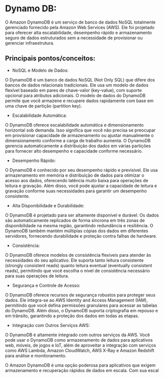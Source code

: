 # Dynamo DB:
O Amazon DynamoDB é um serviço de banco de dados NoSQL totalmente gerenciado fornecido pela Amazon Web Services (AWS). Ele foi projetado para oferecer alta escalabilidade, desempenho rápido e armazenamento seguro de dados estruturados sem a necessidade de provisionar ou gerenciar infraestrutura.

## Principais pontos/conceitos:
- NoSQL e Modelo de Dados:

O DynamoDB é um banco de dados NoSQL (Not Only SQL) que difere dos bancos de dados relacionais tradicionais. Ele usa um modelo de dados flexível baseado em pares de chave-valor (key-value), com suporte opcional para atributos adicionais. O modelo de dados do DynamoDB permite que você armazene e recupere dados rapidamente com base em uma chave de partição (partition key).

- Escalabilidade Automática:

O DynamoDB oferece escalabilidade automática e dimensionamento horizontal sob demanda. Isso significa que você não precisa se preocupar em provisionar capacidade de armazenamento ou ajustar manualmente o dimensionamento conforme a carga de trabalho aumenta. O DynamoDB gerencia automaticamente a distribuição dos dados em várias partições para fornecer alto desempenho e capacidade conforme necessário.

- Desempenho Rápido:

O DynamoDB é conhecido por seu desempenho rápido e previsível. Ele usa armazenamento em memória e distribuição de dados para otimizar o acesso aos dados, oferecendo latência muito baixa para operações de leitura e gravação. Além disso, você pode ajustar a capacidade de leitura e gravação conforme suas necessidades para garantir um desempenho consistente.

- Alta Disponibilidade e Durabilidade:

O DynamoDB é projetado para ser altamente disponível e durável. Os dados são automaticamente replicados de forma síncrona em três zonas de disponibilidade na mesma região, garantindo redundância e resiliência. O DynamoDB também mantém múltiplas cópias dos dados em diferentes servidores, fornecendo durabilidade e proteção contra falhas de hardware.

- Consistência:

O DynamoDB oferece modelos de consistência flexíveis para atender às necessidades do seu aplicativo. Ele suporta tanto leitura consistente (strongly consistent reads) quanto leitura eventual (eventually consistent reads), permitindo que você escolha o nível de consistência necessário para suas operações de leitura.

- Segurança e Controle de Acesso:

O DynamoDB oferece recursos de segurança robustos para proteger seus dados. Ele integra-se ao AWS Identity and Access Management (IAM), permitindo que você defina permissões granulares para acessar as tabelas do DynamoDB. Além disso, o DynamoDB suporta criptografia em repouso e em trânsito, garantindo a proteção dos dados em todas as etapas.

- Integração com Outros Serviços AWS:

O DynamoDB é altamente integrado com outros serviços da AWS. Você pode usar o DynamoDB como armazenamento de dados para aplicativos web, móveis, de jogos e IoT, além de aproveitar a integração com serviços como AWS Lambda, Amazon CloudWatch, AWS X-Ray e Amazon Redshift para análise e monitoramento.

O Amazon DynamoDB é uma opção poderosa para aplicativos que exigem armazenamento e recuperação rápidos de dados em escala. Com sua escal
